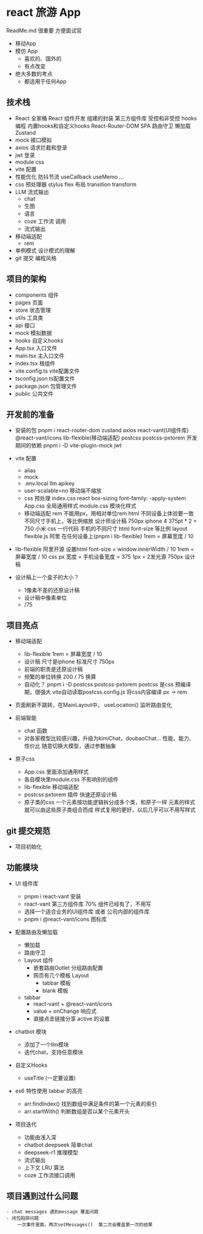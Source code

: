 # react 旅游 App
ReadMe.md 很重要  方便面试官
- 移动App
- 模仿 App
    - 喜欢的、国外的
    - 有点改变
- 绝大多数的考点
    - 都适用于任何App

## 技术栈
- React 全家桶
    React 组件开发
    组建的封装
    第三方组件库
    受控和非受控
    hooks编程  内置hooks和自定义hooks
    React-Router-DOM
        SPA
        路由守卫
        懒加载
    Zustand
- mock 接口模拟
- axios 请求拦截和登录
- jwt 登录
- module css
- vite  配置
- 性能优化
    防抖节流
    useCallback useMemo ...
- css 预处理器  stylus
    flex 布局
    transition
    transform
- LLM 流式输出
    - chat
    - 生图
    - 语言
    - coze 工作流 调用
    - 流式输出
- 移动端适配
    - rem
- 单例模式  设计模式的理解
- git 提交 编程风格

## 项目的架构
- components   组件
- pages    页面
- store    状态管理
- utils    工具类
- api      接口
- mock     模拟数据
- hooks    自定义hooks
- App.tsx  入口文件
- main.tsx  主入口文件
- index.tsx  根组件
- vite.config.ts  vite配置文件
- tsconfig.json  ts配置文件
- package.json  包管理文件
- public  公共文件


## 开发前的准备
- 安装的包
    pnpm i react-router-dom zustand axios react-vant(UI组件库) @react-vant/icons lib-flexible(移动端适配) postcss postcss-pxtorem
    开发期间的依赖
    pnpm i -D vite-plugin-mock jwt
- vite 配置
    - alias
    - mock
    - .env.local
    llm apikey
    - user-scalable=no  移动端不缩放
    - css 预处理
        index.css   react
        box-sizing  font-family: -apply-system
        App.css     全局通用样式
        module.css  模块化样式
    - 移动端适配 rem
        不能用px，用相对单位rem html
        不同设备上体验要一致
        不同尺寸手机上，等比例缩放
        设计师设计稿 750px iphone 4   375pt * 2 = 750
        小米 
        css 一行代码  手机的不同尺寸 html font-size 等比例
        layout
        flexible.js 阿里 在任何设备上(pnpm i lib-flexible)
        1rem = 屏幕宽度 / 10
- lib-flexible
    阿里开源
    设置html font-size = window.innerWidth / 10
    1rem = 屏幕宽度 / 10
    css px 宽度 = 手机设备宽度 = 375
    1px = 2发光源
    750px 设计稿

- 设计稿上一个盒子的大小？
    - 1像素不差的还原设计稿
    - 设计稿中像素单位
    - /75

## 项目亮点
- 移动端适配
    - lib-flexible   1rem = 屏幕宽度 / 10
    - 设计稿 尺寸是iphone 标准尺寸 750px
    - 前端的职责是还原设计稿
    - 频繁的单位转换  200 / 75 换算
    - 自动化？
        pnpm i -D postcss postcss-pxtorem
        postcss 是css 预编译期，很强大
        vite自动读取postcss.config.js 将css内容编译  px -> rem

- 页面刷新不跳转，在MainLayout中， useLocation() 监听路由变化

- 前端智能
    - chat 函数
    - 对各家模型比较感兴趣，升级为kimiChat，doubaoChat...
        性能、能力、性价比
        随意切换大模型，通过参数抽象

- 原子css
    - App.css 里面添加通用样式
    - 各自模块里module.css 不影响别的组件
    - lib-flexible 移动端适配
    - postcss pxtorem 插件 快速还原设计稿
    - 原子类的css
        一个元素按功能逻辑拆分成多个类，和原子一样
        元素的样式就可以由这些原子类组合而成
        样式复用的更好，以后几乎可以不用写样式

## git 提交规范
- 项目初始化
## 功能模块
- UI 组件库
    - pnpm i react-vant 安装
    - react-vant  第三方组件库  70% 组件已经有了，不用写
    - 选择一个适合业务的UI组件库 或者 公司内部的组件库
    - pnpm i @react-vant/icons    图标库
- 配置路由及懒加载
    - 懒加载
    - 路由守卫
    - Layout 组件
        - 嵌套路由Outlet 分组路由配置
        - 网页有几个模板 Layout
            - tabbar 模板
            - blank 模板
    - tabbar
        - react-vant + @react-vant/icons
        - value + onChange 响应式
        - 直接点击链接分享 active 的设置

- chatbot 模块
    - 添加了一个llm模块
    - 迭代chat，支持任意模块

- 自定义Hooks
    - useTitle  (一定要设置)

- es6 特性使用
    tabbar 的高亮
    - arr.findIndex()  找到数组中满足条件的第一个元素的索引
    - arr.startWith()  判断数组是否以某个元素开头


- 项目迭代
    - 功能由浅入深 
    - chatbot deepseek 简单chat 
    - deepseek-r1  推理模型 
    - 流式输出 
    - 上下文 LRU 算法
    - coze 工作流接口调用 

## 项目遇到过什么问题
    - chat messages 遇到message 覆盖问题
    - 闭包陷阱问题
        一次事件里面，两次setMessages()  第二次会覆盖第一次的结果